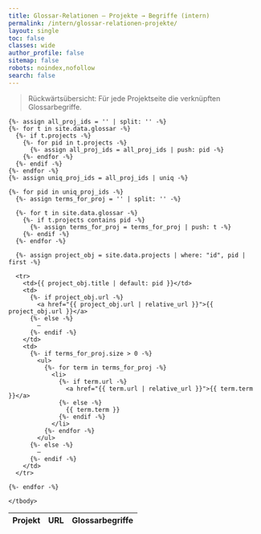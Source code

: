 ```yaml
---
title: Glossar-Relationen – Projekte → Begriffe (intern)
permalink: /intern/glossar-relationen-projekte/
layout: single
toc: false
classes: wide
author_profile: false
sitemap: false
robots: noindex,nofollow
search: false
---
```


> Rückwärtsübersicht: Für jede Projektseite die verknüpften Glossarbegriffe.

<div class="glossar-table full-bleed">
  <table class="table table--striped">
    <thead>
      <tr>
        <th>Projekt</th>
        <th>URL</th>
        <th>Glossarbegriffe</th>
      </tr>
    </thead>
    <tbody>

    {%- assign all_proj_ids = '' | split: '' -%}
    {%- for t in site.data.glossar -%}
      {%- if t.projects -%}
        {%- for pid in t.projects -%}
          {%- assign all_proj_ids = all_proj_ids | push: pid -%}
        {%- endfor -%}
      {%- endif -%}
    {%- endfor -%}
    {%- assign uniq_proj_ids = all_proj_ids | uniq -%}

    {%- for pid in uniq_proj_ids -%}
      {%- assign terms_for_proj = '' | split: '' -%}

      {%- for t in site.data.glossar -%}
        {%- if t.projects contains pid -%}
          {%- assign terms_for_proj = terms_for_proj | push: t -%}
        {%- endif -%}
      {%- endfor -%}

      {%- assign project_obj = site.data.projects | where: "id", pid | first -%}

      <tr>
        <td>{{ project_obj.title | default: pid }}</td>
        <td>
          {%- if project_obj.url -%}
            <a href="{{ project_obj.url | relative_url }}">{{ project_obj.url }}</a>
          {%- else -%}
            —
          {%- endif -%}
        </td>
        <td>
          {%- if terms_for_proj.size > 0 -%}
            <ul>
              {%- for term in terms_for_proj -%}
                <li>
                  {%- if term.url -%}
                    <a href="{{ term.url | relative_url }}">{{ term.term }}</a>
                  {%- else -%}
                    {{ term.term }}
                  {%- endif -%}
                </li>
              {%- endfor -%}
            </ul>
          {%- else -%}
            —
          {%- endif -%}
        </td>
      </tr>

    {%- endfor -%}

    </tbody>
  </table>
</div>
